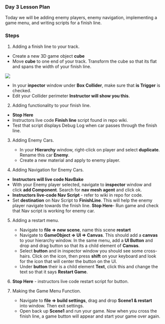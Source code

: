 ### Day 3 Lesson Plan

Today we will be adding enemy players, enemy navigation, implementing a game menu, and writing scripts for a finish line.

### Steps

1. Adding a finish line to your track.
  - Create a new 3D game object **cube**
  - Move **cube** to one end of your track. Transform the cube so that its flat and spans the width of your finish line.
  
 ![](http://i.imgur.com/KyEA159.png)
 - In your **inpector** window under **Box Collider**, make sure that **is Trigger** is checked.
 - Edit your Collider perimeter **Instructor will show you this**.
 
2. Adding functionality to your finish line.
 - **Stop Here** 
 - Instructors live code **Finish line** script found in repo wiki. 
 - Test that script displays Debug Log when car passes through the finish line.
 
 3. Adding Enemy Cars.
    - In your **Hierarchy** window, right-click on player and select **duplicate**. Rename this car **Enemy**.
    - Create a new material and apply to enemy player.
    
 4. Adding Navigation for Enemy Cars.
  - **Instructors will live code NavBake**
  - With your Enemy player selected, navigate to **inspector** window and click **add Component**. Search for **nav mesh agent** and click ok.
  - **Instructors live-code Nav Script** - refer to wiki in repo for code.
  - Set **destination** on Nav Script to **FinishLine**. This will help the enemy player navigate towards the finish line.
  **Stop Here**- Run game and check that Nav script is working for enemy car.
  
 5. Adding a restart menu. 
    - Navigate to **file => new scene**, name this scene **restart**
    - Navigate to **GameObject => UI => Canvas**. This should add a **canvas** to your hierarchy window. In the same menu, add a **UI Button** and drop and drag button so that its a child element of **Canvas**.
    - Select **button** and in inspector window you should see some cross-hairs. Click on the icon, then press **shift** on your keyboard and look for the icon that will center the button on the UI.
    - Under **button** their is a child element **Text**, click this and change the text so that it says **Restart Game**.
 
 6. **Stop Here** - instructors live code restart script for button.
 
 7. Making the Game Menu Function.
    - Navigate to **file => build settings**, drag and drop **Scene1 & restart** into window. Then exit settings.
    - Open back up **Scene1** and run your game. Now when you cross the finish line, a game button will appear and start your game over again.
 
